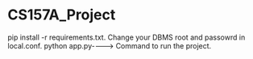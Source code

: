 # CS157A_Project

pip install -r requirements.txt.
Change your DBMS root and passowrd in local.conf.
python app.py----> Command to run the project.
